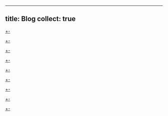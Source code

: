 
---
title: Blog
collect: true
---

[+-](/blog/iterator/preorder-traversal.md#:embed)

[+-](/blog/iterator/external.md#:embed)

[+-](/blog/iterator/internal.md#:embed)

[+-](/blog/defunctionalize/index.md#:embed)

[+-](/blog/lunaflow/index.md#:embed)

[+-](/blog/fenwick/index.md#:embed)

[+-](/blog/lrualgorithm/index.md#:embed)

[+-](/blog/lti/index.md#:embed)

[+-](/blog/trick/impl_trait_for_generic_type_with_different_instances.mbt.md#:embed)
